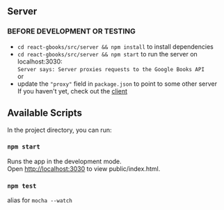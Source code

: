 ## Server

### BEFORE DEVELOPMENT OR TESTING
  * `cd react-gbooks/src/server && npm install` to install dependencies 
  * `cd react-gbooks/src/server && npm start` to run the server on localhost:3030:  
    `Server says: Server proxies requests to the Google Books API`  
  or 
  * update the `"proxy"` field in `package.json` to point to some other server  
  If you haven't yet, check out the [client]('../client/README.md')

## Available Scripts

In the project directory, you can run:

### `npm start`

Runs the app in the development mode.<br>
Open [http://localhost:3030](http://localhost:3030) to view public/index.html.

### `npm test`  
alias for `mocha --watch`
